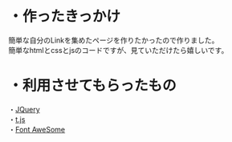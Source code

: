 #  ・作ったきっかけ
簡単な自分のLinkを集めたページを作りたかったので作りました。<br>
簡単なhtmlとcssとjsのコードですが、見ていただけたら嬉しいです。

#  ・利用させてもらったもの
・<a href="https://jquery.com/">JQuery</a><br>
・<a href="https://github.com/mntn-dev/t.js">t.js</a><br>
・<a href="https://fontawesome.com/">Font AweSome</a>
